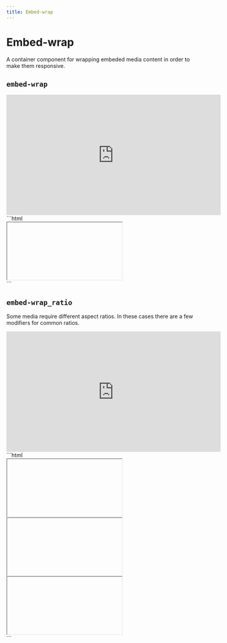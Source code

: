 ```yaml
---
title: Embed-wrap
---
```


# Embed-wrap

<p class="text_lead">A container component for wrapping embeded media content in order to make them responsive.</p>

## `embed-wrap`

<div class="demo grid grid_md">
  <div class="demo__render grid__item">
    <div class="embed-wrap">
      <iframe class="embed-wrap__item" width="560" height="315" src="https://www.youtube.com/embed/IadsLclBOS8" frameborder="0" gesture="media" allow="encrypted-media" allowfullscreen></iframe>
    </div>
  </div>
  <div class="grid__item size_6">
  <div class="demo__code" markdown="1">
```html
<div class="embed-wrap">
  <iframe class="embed-wrap__item" ...></iframe>
</div>
```
  </div>
  </div>
</div>

## `embed-wrap_ratio`

Some media require different aspect ratios. In these cases there are a few modifiers for common ratios.

<div class="demo grid grid_md">
  <div class="demo__render grid__item">
    <div class="embed-wrap embed-wrap_ratio_4x3">
      <iframe class="embed-wrap__item" width="560" height="315" src="https://www.youtube.com/embed/CtMllWsML5M" frameborder="0" gesture="media" allow="encrypted-media" allowfullscreen></iframe>
    </div>
  </div>
  <div class="grid__item size_6">
  <div class="demo__code" markdown="1">
```html
<div class="embed-wrap embed-wrap_ratio_16x9">
  <iframe class="embed-wrap__item" ...></iframe>
</div>

<div class="embed-wrap embed-wrap_ratio_4x3">
  <iframe class="embed-wrap__item" ...></iframe>
</div>

<div class="embed-wrap embed-wrap_ratio_3x2">
  <iframe class="embed-wrap__item" ...></iframe>
</div>
```
  </div>
  </div>
</div>